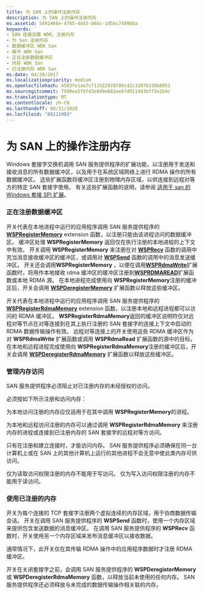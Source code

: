 ```yaml
---
title: 为 SAN 上的操作注册内存
description: 为 SAN 上的操作注册内存
ms.assetid: 5492466e-4765-4d43-b6bc-1d5bc74996ba
keywords:
- SAN 连接设置 WDK，注册内存
- 为 San 注册内存
- 数据缓冲区 WDK San
- 缓冲 WDK San
- 正在注册数据缓冲区
- 内存 WDK San
- 已注册内存 WDK San
ms.date: 04/20/2017
ms.localizationpriority: medium
ms.openlocfilehash: 4503fe1ae7cf13522978780c42c32976330b8951
ms.sourcegitcommit: f500ea2fbfd3e849eb82ee67d011443bff3e2b4c
ms.translationtype: MT
ms.contentlocale: zh-CN
ms.lasthandoff: 08/31/2020
ms.locfileid: "89211993"
---
```

# <a name="registering-memory-for-operations-on-a-san"></a>为 SAN 上的操作注册内存





Windows 套接字交换机调用 SAN 服务提供程序的扩展功能，以注册用于发送和接收消息的所有数据缓冲区，以及用于在系统区域网络上进行 RDMA 操作的所有数据缓冲区。 这些扩展函数将缓冲区注册到物理内存区域，以供连接到远程对等方的特定 SAN 套接字使用。 有关这些扩展函数的说明，请参阅 [适用于 san 的 Windows 套接 SPI 扩展](windows-sockets-spi-extensions-for-sans.md)。

### <a name="registering-data-buffers"></a>正在注册数据缓冲区

开关代表在本地进程中运行的应用程序调用 SAN 服务提供程序的 [**WSPRegisterMemory**](/previous-versions/windows/hardware/network/ff566311(v=vs.85)) extension 函数，以注册只能由该进程访问的数据缓冲区。 缓冲区处理 **WSPRegisterMemory** 返回仅在执行注册的本地进程的上下文中有效。 开关调用 **WSPRegisterMemory** 来注册在对 [**WSPRecv**](/previous-versions/windows/hardware/network/ff566309(v=vs.85)) 函数的调用中充当消息接收缓冲区的缓冲区，或调用对 [**WSPSend**](/previous-versions/windows/hardware/network/ff566316(v=vs.85)) 函数的调用中的消息发送缓冲区。 开关还会调用**WSPRegisterMemory** ，以便在调用[**WSPRdmaWrite**](/previous-versions/windows/hardware/network/ff566306(v=vs.85))扩展函数时，将用作本地接收 rdma 缓冲区的缓冲区注册到[**WSPRDMAREAD**](/previous-versions/windows/hardware/network/ff566304(v=vs.85))扩展函数或本地 RDMA 源。 在本地进程完成使用向 **WSPRegisterMemory**注册的缓冲区后，开关会调用 [**WSPDeregisterMemory**](/previous-versions/windows/hardware/network/ff566279(v=vs.85)) 扩展函数以释放这些缓冲区。

开关代表在本地进程中运行的应用程序调用 SAN 服务提供程序的 [**WSPRegisterRdmaMemory**](/previous-versions/windows/hardware/network/ff566313(v=vs.85)) extension 函数，以注册本地和远程进程都可以访问的 RDMA 缓冲区。 **WSPRegisterRdmaMemory**返回的缓冲区说明符仅对远程对等节点在对等连接到在其上执行注册的 SAN 套接字的连接上下文中启动的 RDMA 数据传输操作有效。 远程对等连接上的开关使用这些 RDMA 缓冲区作为对 **WSPRdmaWrite** 扩展函数或调用 **WSPRdmaRead** 扩展函数的源中的目标。 在本地和远程进程完成使用向 **WSPRegisterRdmaMemory**注册的缓冲区后，开关会调用 [**WSPDeregisterRdmaMemory**](/previous-versions/windows/hardware/network/ff566281(v=vs.85)) 扩展函数以释放这些缓冲区。

### <a name="managing-memory-access"></a>管理内存访问

SAN 服务提供程序必须阻止对已注册内存的未经授权的访问。

必须按如下所示注册和访问内存：

为本地访问注册的内存应仅适用于在其中调用 **WSPRegisterMemory**的进程。

为本地和远程访问注册的内存可以通过调用 **WSPRegisterRdmaMemory** 来注册内存的进程或连接到已注册内存的 SAN 套接字的远程对等方访问。

只有在注册和建立连接时，才能访问内存。 SAN 服务提供程序必须确保在同一台计算机上或在 SAN 上的其他计算机上运行的其他进程不会无意中使此类内存可供访问。

仅为读取访问权限注册的内存不能用于写访问。 仅为写入访问权限注册的内存不能用于读访问。

### <a name="using-registered-memory"></a>使用已注册的内存

开关为每个连接的 TCP 套接字注册两个虚拟连续的内存区域，用于协商数据传输会话。 开关在调用 SAN 服务提供程序的 **WSPSend** 函数时，使用一个内存区域来提供包含发送数据的消息缓冲区。 在调用 SAN 服务提供程序的 **WSPRecv** 函数时，开关使用另一个内存区域来发布消息缓冲区以接收数据。

通常情况下，此开关仅在其传输 RDMA 操作中的应用程序数据时才注册 RDMA 缓冲区。

开关在关闭套接字之前，会调用 SAN 服务提供程序的 **WSPDeregisterMemory** 或 **WSPDeregisterRdmaMemory** 函数，以释放当前未使用的任何内存。 SAN 服务提供程序还必须释放与未完成的数据传输操作相关联的内存。

 

